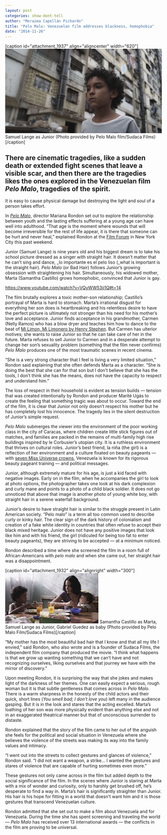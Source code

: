```yaml
---
layout: post
categories: show-dont-tell
author: "Moraima Capellán Pichardo"
title: "Pelo Malo: Venezuelan film addresses blackness, homophobia"
date: "2014-11-26"
---
```


\[caption id="attachment\_1937" align="aligncenter" width="620"\][![Samuel Lange as Junior (Photo provided by Pelo Malo film/Sudaca Films)](images/PELOMALO_Junior.jpg)](http://www.thehighscreen.com/wp-content/uploads/2014/11/PELOMALO_Junior.jpg) Samuel Lange as Junior (Photo provided by Pelo Malo film/Sudaca Films)\[/caption\]

## There are cinematic tragedies, like a sudden death or extended fight scenes that leave a visible scar, and then there are the tragedies likes the ones explored in the Venezuelan film _Pelo Malo_, tragedies of the spirit.

It is easy to cause physical damage but destroying the light and soul of a person takes effort.

In [_Pelo Malo_](http://pelomalofilm.com/), director Mariana Rondon set out to explore the relationship between youth and the lasting effects suffering at a young age can have well into adulthood. “That age is the moment where wounds that will become irreversible for the rest of life appear, it is there that someone can be hurt and never heal,” explained Rondon at the [Film Forum](http://filmforum.org/) in New York City this past weekend.

Junior (Samuel Lange) is nine years old and his biggest dream is to take his school picture dressed as a singer with straight hair. It doesn’t matter that he can’t sing and dance, _lo importante es el pelo liso (_what is important is the straight hair). _Pelo Malo_ (or Bad Hair) follows Junior’s growing obsession with straightening his hair. Simultaneously, his widowed mother, Marta (Samantha Castillo) grows homophobic, convinced that Junior is gay.

https://www.youtube.com/watch?v=VQyWW53ii1Q#t=14

The film brutally explores a toxic mother-son relationship; Castillo’s portrayal of Marta is hard to stomach. Marta’s irrational disgust for everything her son does is heartbreaking and his relentless desire to have the perfect picture is ultimately not stronger than his need for his mother’s love and acceptance. Junior finds acceptance in his grandmother, Carmen (Nelly Ramos) who has a blow dryer and teaches him how to dance to the beat of [Mi Limon, Mi Limonero by Henry Stephen](https://www.youtube.com/watch?v=-Nnh6gIRHy4). But Carmen has ulterior motives; she wants to raise Junior so that he can take care of her in the future. Marta refuses to sell Junior to Carmen and in a desperate attempt to change her son’s sexuality problem (something that the film never confirms) _Pelo Malo_ produces one of the most traumatic scenes in recent cinema.

“She is a very strong character that I feel is living a very limited situation,” Rondon said explaining that she often defends Marta as a character. “She is doing the best that she can for that son but I don’t believe that she has the tools, I don’t think she has the means, does not have the capacity to respect and understand him.”

The loss of respect in their household is evident as tension builds — tension that was created intentionally by Rondon and producer Marité Ugás to create the feeling that something tragic was about to occur. Toward the end of the film, it is clear that Junior not only doesn’t respect his mother but he has completely lost his innocence. The tragedy lies in the silent destruction of Junior’s simple request.

_Pelo Malo_ submerges the viewer into the environment of the poor working class in the city of Caracas, where children create little stick figures out of matches, and families are packed in the remains of multi-family high rise buildings inspired by le Corbusier’s utopian city. It is a ruthless environment that thrives on cultural roles. Junior’s best friend, la niña (the girl) is a reflection of her environment and a culture fixated on beauty pageants — with [seven Miss Universe crowns](http://www.missuniverse.com/members/profile/657674), Venezuela is known for its rigorous beauty pageant training — and political messages.

Junior, although extremely mature for his age, is just a kid faced with negative images. Early on in the film, when he accompanies the girl to look at photo options, the photographer takes one look at his dark complexion and curly mane and points to a photo of a child black soldier. It does not go unnoticed that above that image is another photo of young white boy, with straight hair in a serene waterfall background.

Junior’s desire to have straight hair is similar to the struggle present in Latin American society. “Pelo malo” is a term all too common used to describe curly or kinky hair. The clear sign of the dark history of colonialism and creation of a fake white identity in countries that often refuse to accept their black mixed heritage. Junior does not have any positive images that look like him and with his friend, the girl (ridiculed for being too fat to enter beauty pageants), they are striving to be accepted — at a minimum noticed.

Rondon described a time where she screened the film in a room full of African-Americans with _pelo malo_ and when she came out, her straight hair was a disappointment.

\[caption id="attachment\_1932" align="alignright" width="300"\][![PELOMALO_M_J](images/PELOMALO_M_J-300x162.jpg)](http://www.thehighscreen.com/wp-content/uploads/2014/11/PELOMALO_M_J.jpg) Samantha Castillo as Marta, Samuel Lange as Junior, Gabriel Guedez as baby (Photo provided by Pelo Malo Film/Sudaca Films)\[/caption\]

“My mother has the most beautiful bad hair that I know and that all my life I envied,” said Rondon, who also wrote and is a founder of Sudaca Films, the independent film company that produced the movie. “I think what happens is that we grow up wanting something that we can’t have and not recognizing ourselves, liking ourselves and that journey we have with the mirror of discovery.”

Upon meeting Rondon, it is surprising the way that she jokes and makes light of the darkness of her themes. One can easily expect a serious, rough woman but it is that subtle gentleness that comes across in _Pelo Malo._ There is a warm sharpness in the honesty of the child actors and their quick, short lines (_You smell bad; I don’t love you_) left many in the audience gasping. But it is in the look and stares that the acting excelled. Marta’s loathing of her son was more physically evident than anything else and not in an exaggerated theatrical manner but that of unconscious surrender to distaste.

Rondon explained that the story of the film came to her out of the anguish she feels for the political and social situation in Venezuela where she believes the violence of the streets was making its way into the family values and intimacy.

“I went out into the streets to collect gestures and glances of violence,” Rondon said. “I did not want a weapon, a strike… I wanted the gestures and stares of violence that are capable of hurting sometimes even more.”

These gestures not only came across in the film but added depth to the social significance of the film. In the scenes where Junior is staring at Marta with a mix of wonder and curiosity, only to harshly get brushed off, he’s desperate to find a way in. Marta’s hair is significantly straighter than Junior. His hair is his hope for fitting in a world that doesn’t want him and it is those gestures that transcend Venezuelan culture.

Rondon admitted that she set out to make a film about Venezuela and for Venezuela. During the time she has spent screening and traveling the world — _Pelo Malo_ has received over 13 international awards — the conflicts in the film are proving to be universal.

 
